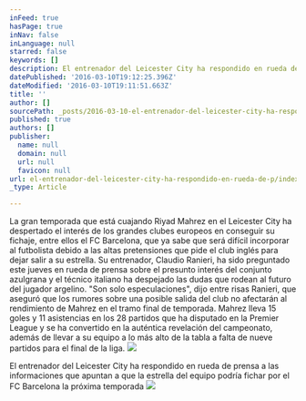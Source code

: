 ```yaml
---
inFeed: true
hasPage: true
inNav: false
inLanguage: null
starred: false
keywords: []
description: El entrenador del Leicester City ha respondido en rueda de prensa a las informaciones que apuntan a que la estrella del equipo podría fichar por el FC Barcelona la próxima temporada
datePublished: '2016-03-10T19:12:25.396Z'
dateModified: '2016-03-10T19:11:51.663Z'
title: ''
author: []
sourcePath: _posts/2016-03-10-el-entrenador-del-leicester-city-ha-respondido-en-rueda-de-p.md
published: true
authors: []
publisher:
  name: null
  domain: null
  url: null
  favicon: null
url: el-entrenador-del-leicester-city-ha-respondido-en-rueda-de-p/index.html
_type: Article

---
```

La gran temporada que está cuajando Riyad Mahrez en el Leicester City ha despertado el interés de los grandes clubes europeos en conseguir su fichaje, entre ellos el FC Barcelona, que ya sabe que será difícil incorporar al futbolista debido a las altas pretensiones que pide el club inglés para dejar salir a su estrella.
Su entrenador, Claudio Ranieri, ha sido preguntado este jueves en rueda de prensa sobre el presunto interés del conjunto azulgrana y el técnico italiano ha despejado las dudas que rodean al futuro del jugador argelino.
"Son solo especulaciones", dijo entre risas Ranieri, que aseguró que los rumores sobre una posible salida del club no afectarán al rendimiento de Mahrez en el tramo final de temporada.
Mahrez lleva 15 goles y 11 asistencias en los 28 partidos que ha disputado en la Premier League y se ha convertido en la auténtica revelación del campeonato, además de llevar a su equipo a lo más alto de la tabla a falta de nueve partidos para el final de la liga.
![](https://the-grid-user-content.s3-us-west-2.amazonaws.com/d673b4e1-c82c-4db9-92d8-f6a53b80729d.jpg)

El entrenador del Leicester City ha respondido en rueda de prensa a las informaciones que apuntan a que la estrella del equipo podría fichar por el FC Barcelona la próxima temporada
![](https://the-grid-user-content.s3-us-west-2.amazonaws.com/8963de1e-d82e-49ea-b85f-2e3afea86392.jpg)